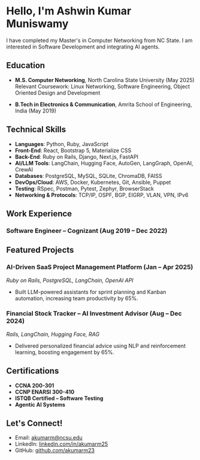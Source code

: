 # Hello, I'm Ashwin Kumar Muniswamy

I have completed my Master's in Computer Networking from NC State. I am interested in Software Development and integrating AI agents.

## Education

- **M.S. Computer Networking**, North Carolina State University (May 2025)
  Relevant Coursework: Linux Networking, Software Engineering, Object Oriented Design and Development

- **B.Tech in Electronics & Communication**, Amrita School of Engineering, India (May 2019)

## Technical Skills

- **Languages**: Python, Ruby, JavaScript  
- **Front-End**: React, Bootstrap 5, Materialize CSS  
- **Back-End**: Ruby on Rails, Django, Next.js, FastAPI  
- **AI/LLM Tools**: LangChain, Hugging Face, AutoGen, LangGraph, OpenAI, CrewAI  
- **Databases**: PostgreSQL, MySQL, SQLite, ChromaDB, FAISS  
- **DevOps/Cloud**: AWS, Docker, Kubernetes, Git, Ansible, Puppet  
- **Testing**: RSpec, Postman, Pytest, Zephyr, BrowserStack  
- **Networking & Protocols**: TCP/IP, OSPF, BGP, EIGRP, VLAN, VPN, IPv6

## Work Experience

### Software Engineer – Cognizant (Aug 2019 – Dec 2022)

## Featured Projects

### **AI-Driven SaaS Project Management Platform** (Jan – Apr 2025)  
*Ruby on Rails, PostgreSQL, LangChain, OpenAI API*  
- Built LLM-powered assistants for sprint planning and Kanban automation, increasing team productivity by 65%.

### **Financial Stock Tracker – AI Investment Advisor** (Aug – Dec 2024)  
*Rails, LangChain, Hugging Face, RAG*  
- Delivered personalized financial advice using NLP and reinforcement learning, boosting engagement by 65%.

## Certifications

- **CCNA 200-301**
- **CCNP ENARSI 300-410**
- **ISTQB Certified – Software Testing**
- **Agentic AI Systems**

## Let's Connect!

- Email: [akumarm@ncsu.edu](mailto:akumarm@ncsu.edu)  
- LinkedIn: [linkedin.com/in/akumarm25](https://www.linkedin.com/in/akumarm25)  
- GitHub: [github.com/akumarm23](https://github.com/akumarm23)
